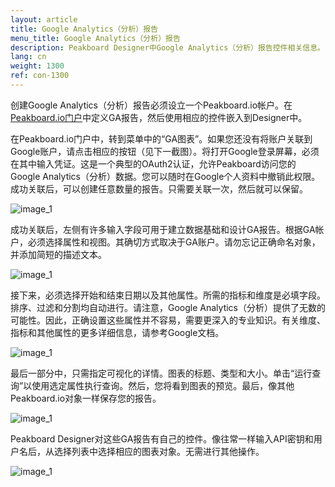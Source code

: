 ```yaml
---
layout: article
title: Google Analytics（分析）报告
menu_title: Google Analytics（分析）报告
description: Peakboard Designer中Google Analytics（分析）报告控件相关信息。
lang: cn
weight: 1300
ref: con-1300
---
```


创建Google Analytics（分析）报告必须设立一个Peakboard.io帐户。在[Peakboard.io门户](/data_sources/PeakboardIO/32-cn-intro-peakboard-io.html)中定义GA报告，然后使用相应的控件嵌入到Designer中。

在Peakboard.io门户中，转到菜单中的“GA图表”。如果您还没有将账户关联到Google账户，请点击相应的按钮（见下一截图）。将打开Google登录屏幕，必须在其中输入凭证。这是一个典型的OAuth2认证，允许Peakboard访问您的Google Analytics（分析）数据。您可以随时在Google个人资料中撤销此权限。成功关联后，可以创建任意数量的报告。只需要关联一次，然后就可以保留。

![image_1](/assets/images/Controls/google-analytics/Controls_GA_01.png)

成功关联后，左侧有许多输入字段可用于建立数据基础和设计GA报告。根据GA帐户，必须选择属性和视图。其确切方式取决于GA账户。请勿忘记正确命名对象，并添加简短的描述文本。

![image_1](/assets/images/Controls/google-analytics/Controls_GA_02.png)

接下来，必须选择开始和结束日期以及其他属性。所需的指标和维度是必填字段。排序、过滤和分割均自动进行。请注意，Google Analytics（分析）提供了无数的可能性。因此，正确设置这些属性并不容易，需要更深入的专业知识。有关维度、指标和其他属性的更多详细信息，请参考Google文档。

![image_1](/assets/images/Controls/google-analytics/Controls_GA_03.png)

最后一部分中，只需指定可视化的详情。图表的标题、类型和大小。单击“运行查询”以使用选定属性执行查询。然后，您将看到图表的预览。最后，像其他Peakboard.io对象一样保存您的报告。

![image_1](/assets/images/Controls/google-analytics/Controls_GA_04.png)

Peakboard Designer对这些GA报告有自己的控件。像往常一样输入API密钥和用户名后，从选择列表中选择相应的图表对象。无需进行其他操作。

![image_1](/assets/images/Controls/google-analytics/Controls_GA_05.png)
